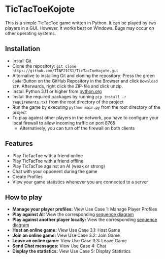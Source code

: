 # TicTacToeKojote

This is a simple TicTacToe game written in Python. It can be played by two players in a GUI. However, it works best on Windows. Bugs may occur on other operating systems.

## Installation

- Install [Git](https://git-scm.com/book/en/v2/Getting-Started-Installing-Git)
- Clone the repository: `git clone https://github.com/TINF21CS1/TicTacToeKojote.git`
- Alternative to installing Git and cloning the repository: Press the green `Code`-Button on the GitHub Repository in the Browser and click `Download ZIP`. Afterwards, right click the ZIP-file and click unzip.
- Install Python 3.11 or higher from [python.org](https://www.python.org/downloads/)
- Install the required packages by running `pip install -r requirements.txt` from the root directory of the project
- Run the game by executing `python main.py` from the root directory of the project
- To play against other players in the network, you have to configure your local firewall to allow incoming traffic on port 8765
    - Alternatively, you can turn off the firewall on both clients

## Features

- Play TicTacToe with a friend online
- Play TicTacToe with a friend offline
- Play TicTacToe against an AI (weak or strong)
- Chat with your opponent during the game
- Create Profiles
- View your game statistics whenever you are connected to a server

## How to play

- **Manage your player profiles:** View Use Case 1: Manage Player Profiles
- **Play against AI:** View the corresponding [sequence diagram](docs/sequence_diagrams/play_vs_ai.png)
- **Play against another player locally:** View the corresponding [sequence diagram](docs/sequence_diagrams/play_locally.png)
- **Host an online game:** View Use Case 3.1: Host Game
- **Join an online game:** View Use Case 3.2: Join Game
- **Leave an online game:** View Use Case 3.3: Leave Game
- **Send Chat messages:** View Use Case 4: Chat
- **Display the statistics:** View Use Case 5: Display Statistics
